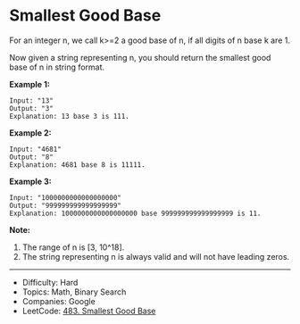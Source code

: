 # Smallest Good Base

For an integer n, we call k>=2 a good base of n, if all digits of n base k are 1.

Now given a string representing n, you should return the smallest good base of n in string format. 

**Example 1:**
```
Input: "13"
Output: "3"
Explanation: 13 base 3 is 111.
```
**Example 2:**
```
Input: "4681"
Output: "8"
Explanation: 4681 base 8 is 11111.
```
**Example 3:**
```
Input: "1000000000000000000"
Output: "999999999999999999"
Explanation: 1000000000000000000 base 999999999999999999 is 11.
```
**Note:**
1. The range of n is [3, 10^18].
2. The string representing n is always valid and will not have leading zeros.

---

* Difficulty: Hard
* Topics: Math, Binary Search
* Companies: Google
* LeetCode: [483. Smallest Good Base](https://leetcode.com/problems/smallest-good-base/description/)
